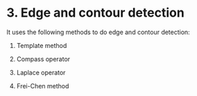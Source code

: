 # 3. Edge and contour detection

It uses the following methods to do edge and contour detection:

1. Template method

2. Compass operator

3. Laplace operator

4. Frei-Chen method
